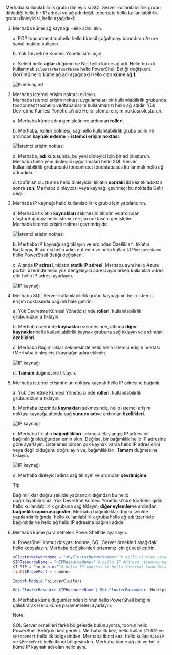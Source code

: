 Merhaba kullanılabilirlik grubu dinleyicisi SQL Server kullanılabilirlik grubu dinlediği hello bir IP adresi ve ağ adı değil. toocreate hello kullanılabilirlik grubu dinleyicisi, hello aşağıdaki:

1. <a name="getnet"></a>Merhaba küme ağ kaynağı Hello adını alın.

    a. RDP tooconnect toohello hello birincil çoğaltmayı barındıran Azure sanal makine kullanın. 

    b. Yük Devretme Kümesi Yöneticisi'ni açın.

    c. Select hello **ağlar** düğümü ve Not hello küme ağ adı. Hello bu adı kullanmak `$ClusterNetworkName` hello PowerShell Betiği değişkeni. Görüntü hello küme ağ adı aşağıdaki Hello olan **küme ağ 1**:

   ![Küme ağ adı](./media/virtual-machines-ag-listener-configure/90-clusternetworkname.png)

2. <a name="addcap"></a>Merhaba istemci erişim noktası ekleyin.  
    Merhaba istemci erişim noktası uygulamaları bir kullanılabilirlik grubunda tooconnect toohello veritabanlarını kullanmanızı hello ağ adıdır. Yük Devretme Kümesi Yöneticisi'nde Hello istemci erişim noktası oluşturun.

    a. Merhaba küme adını genişletin ve ardından **rolleri**.

    b. Merhaba, **rolleri** bölmesi, sağ hello kullanılabilirlik grubu adını ve ardından **kaynak ekleme** > **istemci erişim noktası**.

   ![İstemci erişim noktası](./media/virtual-machines-ag-listener-configure/92-addclientaccesspoint.png)

    c. Merhaba, **adı** kutusunda, bu yeni dinleyici için bir ad oluşturun. 
   Merhaba hello yeni dinleyici uygulamaları hello SQL Server kullanılabilirlik grubundaki tooconnect toodatabases kullanmak hello ağ adı adıdır.
   
    d. toofinish oluşturma hello dinleyicisi tıklatın **sonraki** iki kez tıkladıktan sonra **son**. Merhaba dinleyicisi veya kaynağı çevrimiçi bu noktada Getir değil.

3. <a name="congroup"></a>Merhaba IP kaynağı hello kullanılabilirlik grubu için yapılandırın.

    a. Merhaba tıklatın **kaynakları** sekmesini tıklatın ve ardından oluşturduğunuz hello istemci erişim noktası'nı genişletin.  
    Merhaba istemci erişim noktası çevrimdışıdır.

   ![İstemci erişim noktası](./media/virtual-machines-ag-listener-configure/94-newclientaccesspoint.png) 

    b. Merhaba IP kaynağı sağ tıklayın ve ardından Özellikler'i tıklatın. Başlangıç IP adresi hello adını not edin ve hello kullan `$IPResourceName` hello PowerShell Betiği değişkeni.

    c. Altında **IP adresi**, tıklatın **statik IP adresi**. Merhaba aynı hello Azure portalı üzerinde hello yük dengeleyici adresi ayarlarken kullanılan adres gibi hello IP adresi ayarlayın.

   ![IP kaynağı](./media/virtual-machines-ag-listener-configure/96-ipresource.png) 

    <!-----------------------I don't see this option on server 2016
    1. Disable NetBIOS for this address and click **OK**. Repeat this step for each IP resource if your solution spans multiple Azure VNets. 
    ------------------------->

4. <a name = "dependencyGroup"></a>Merhaba SQL Server kullanılabilirlik grubu kaynağının hello istemci erişim noktasında bağımlı hale getirin.

    a. Yük Devretme Kümesi Yöneticisi'nde **rolleri**, kullanılabilirlik grubunuzun'a tıklayın.

    b. Merhaba üzerinde **kaynakları** sekmesinde, altında **diğer kaynakları**hello kullanılabilirlik kaynak grubuna sağ tıklayın ve ardından **özellikleri**. 

    c. Merhaba Bağımlılıklar sekmesinde hello hello istemci erişim noktası (Merhaba dinleyicisi) kaynağın adını ekleyin.

   ![IP kaynağı](./media/virtual-machines-ag-listener-configure/97-propertiesdependencies.png) 

    d. **Tamam** düğmesine tıklayın.

5. <a name="listname"></a>Merhaba istemci erişimi olun noktası kaynak hello IP adresine bağımlı.

    a. Yük Devretme Kümesi Yöneticisi'nde **rolleri**, kullanılabilirlik grubunuzun'a tıklayın. 

    b. Merhaba üzerinde **kaynakları** sekmesinde, hello istemci erişim noktası kaynağa altında sağ **sunucu adı**ve ardından **özellikleri**. 

   ![IP kaynağı](./media/virtual-machines-ag-listener-configure/98-dependencies.png) 

    c. Merhaba tıklatın **bağımlılıkları** sekmesi. Başlangıç IP adresi bir bağımlılığı olduğundan emin olun. Değilse, bir bağımlılık hello IP adresine göre ayarlayın. Listelenen birden çok kaynak varsa hello IP adreslerini veya değil olduğunu doğrulayın ve, bağımlılıkları. **Tamam** düğmesine tıklayın. 

   ![IP kaynağı](./media/virtual-machines-ag-listener-configure/98-propertiesdependencies.png) 

    d. Merhaba dinleyici adına sağ tıklayın ve ardından **çevrimiçine**. 

    >[!TIP]
    >Bağımlılıklar doğru şekilde yapılandırıldığından bu hello doğrulayabilirsiniz. Yük Devretme Kümesi Yöneticisi'nde tooRoles gidin, hello kullanılabilirlik grubuna sağ tıklayın, **diğer eylemler**ve ardından **bağımlılık raporunu göster**. Merhaba bağımlılıklar doğru şekilde yapılandırıldığında, hello kullanılabilirlik grubu hello ağ adı üzerinde bağımlıdır ve hello ağ hello IP adresine bağımlı adıdır. 


6. <a name="setparam"></a>Merhaba küme parametreleri PowerShell'de ayarlayın.
    
    a. PowerShell komut dosyası tooone, SQL Server örnekleri aşağıdaki hello kopyalayın. Merhaba değişkenleri ortamınız için güncelleştirin.     
    
    ```PowerShell
    $ClusterNetworkName = "<MyClusterNetworkName>" # hello cluster network name (Use Get-ClusterNetwork on Windows Server 2012 of higher toofind hello name)
    $IPResourceName = "<IPResourceName>" # hello IP Address resource name
    $ILBIP = “<n.n.n.n>” # hello IP Address of hello Internal Load Balancer (ILB). This is hello static IP address for hello load balancer you configured in hello Azure portal.
    [int]$ProbePort = <nnnnn>
    
    Import-Module FailoverClusters
    
    Get-ClusterResource $IPResourceName | Set-ClusterParameter -Multiple @{"Address"="$ILBIP";"ProbePort"=$ProbePort;"SubnetMask"="255.255.255.255";"Network"="$ClusterNetworkName";"EnableDhcp"=0}
    ```

    b. Merhaba küme düğümlerinden birinin hello PowerShell betiğini çalıştırarak Hello küme parametreleri ayarlayın.  

    > [!NOTE]
    > SQL Server örnekleri farklı bölgelerde bulunuyorsa, toorun hello PowerShell Betiği iki kez gerekir. Merhaba ilk kez, hello kullan `$ILBIP` ve `$ProbePort` hello ilk bölgesinden. Merhaba ikinci kez, hello kullan `$ILBIP` ve `$ProbePort` hello ikinci bölgesinden. Merhaba küme ağ adı ve hello küme IP kaynak adı olan hello aynı. 
